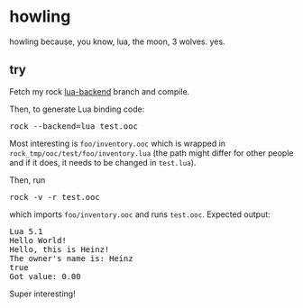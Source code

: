 howling
=======

howling because, you know, lua, the moon, 3 wolves. yes.

try
---

Fetch my rock [lua-backend](https://github.com/fredreichbier/rock/tree/lua-backend) branch and compile.

Then, to generate Lua binding code:

<pre>
rock --backend=lua test.ooc
</pre>

Most interesting is ``foo/inventory.ooc`` which is wrapped in ``rock_tmp/ooc/test/foo/inventory.lua`` (the path might differ for other people and if it does, it needs to be changed in ``test.lua``).

Then, run

<pre>
rock -v -r test.ooc
</pre>

which imports ``foo/inventory.ooc`` and runs ``test.ooc``. Expected output:

<pre>
Lua 5.1
Hello World!
Hello, this is Heinz!
The owner's name is: Heinz
true
Got value: 0.00
</pre>

Super interesting!
